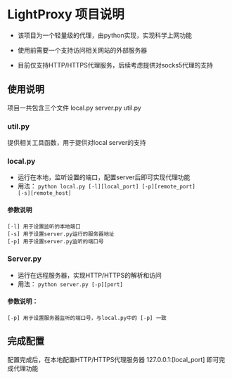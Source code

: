 # LightProxy 项目说明

* 该项目为一个轻量级的代理，由python实现，实现科学上网功能

* 使用前需要一个支持访问相关网站的外部服务器

* 目前仅支持HTTP/HTTPS代理服务，后续考虑提供对socks5代理的支持

## 使用说明
项目一共包含三个文件 local.py server.py util.py

### util.py
提供相关工具函数，用于提供对local server的支持

### local.py 
* 运行在本地，监听设置的端口，配置server后即可实现代理功能
* 用法：
    <code>python local.py [-l][local_port] [-p][remote_port] [-s][remote_host]</code>
#### 参数说明
    [-l] 用于设置监听的本地端口
	[-s] 用于设置server.py运行的服务器地址
	[-p] 用于设置server.py监听的端口号

### Server.py
* 运行在远程服务器，实现HTTP/HTTPS的解析和访问
* 用法：
    <code>python server.py [-p][port]</code>
#### 参数说明： 
    [-p] 用于设置服务器监听的端口号，与local.py中的 [-p] 一致

## 完成配置
配置完成后，在本地配置HTTP/HTTPS代理服务器 127.0.0.1:[local_port] 即可完成代理功能
